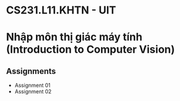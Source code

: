 # CS231.L11.KHTN - UIT
# Nhập môn thị giác máy tính (Introduction to Computer Vision)



## Assignments

- Assignment 01
- Assignment 02

